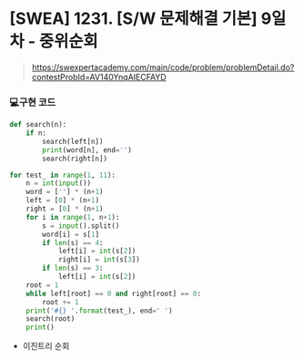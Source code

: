 # [SWEA] 1231. [S/W 문제해결 기본] 9일차 - 중위순회

> https://swexpertacademy.com/main/code/problem/problemDetail.do?contestProbId=AV140YnqAIECFAYD

### 💻구현 코드

```python
def search(n):
    if n:
        search(left[n])
        print(word[n], end='')
        search(right[n])

for test_ in range(1, 11):
    n = int(input())
    word = [''] * (n+1)
    left = [0] * (n+1)
    right = [0] * (n+1)
    for i in range(1, n+1):
        s = input().split()
        word[i] = s[1]
        if len(s) == 4:
            left[i] = int(s[2])
            right[i] = int(s[3])
        if len(s) == 3:
            left[i] = int(s[2])
    root = 1
    while left[root] == 0 and right[root] == 0:
        root += 1
    print('#{} '.format(test_), end=' ')
    search(root)
    print()
```

- 이진트리 순회